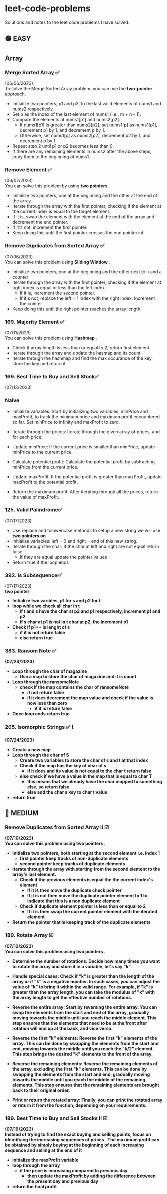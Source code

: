 # leet-code-problems
Solutions and notes to the leet code problems I have solved.

## 🟢 EASY

## Array

### Merge Sorted Array ✅
(06/06/2023) <br/>
To solve the Merge Sorted Array problem, you can use the <strong>two-pointer </strong> approach. 
- Initialize two pointers, p1 and p2, to the last valid elements of nums1 and nums2 respectively.
- Set p as the index of the last element of nums1 (i.e., m + n - 1).
- Compare the elements at nums1[p1] and nums2[p2].
  - If nums1[p1] is greater than nums2[p2], set nums1[p] as nums1[p1], decrement p1 by 1, and decrement p by 1.
  - Otherwise, set nums1[p] as nums2[p2], decrement p2 by 1, and decrement p by 1.
- Repeat step 2 until p1 or p2 becomes less than 0.
- If there are any remaining elements in nums2 after the above steps, copy them to the beginning of nums1.

### Remove Element ✅
(06/07/2023) <br/>
You can solve this problem by using <strong>two pointers </strong>. 
- Initialize two pointers, one at the beginning and the other at the end of the array.
- Iterate through the array with the first pointer, checking if the element at the current index is equal to the target element.
- If it is, swap the element with the element at the end of the array and decrement the end pointer.
- If it's not, increment the first pointer.
- Keep doing this until the first pointer crosses the end pointer.int

### Remove Duplicates from Sorted Array ✅ 
(07/06/2023) <br/>
You can solve this problem using <strong> Sliding Window </strong>.
 - Initialize two pointers, one at the beginning and the other next to it and a counter
- Iterate through the array with the first pointer, checking if the element at right index is equal or less than the left index.
  - If it is, increment the second pointer.
  - If it's not, replace the left + 1 index with the right index. Increment the cointer
- Keep doing this until the right pointer reaches the array length


### 169. Majority Element ✅ 
(07/11/2023) <br/>
You can solve this problem using <strong> Hashmap </strong>.
- Check if array length is less than or equal to 2, return first element
- Iterate through the array and update the hasmap and its count.
- Iterate through the hashmap and find the max occurance of the key, store the key and return it

### 169. Best Time to Buy and Sell Stock✅ 
(07/13/2023) <br/>
 ### Naive
- Initialize variables: Start by initializing two variables, minPrice and maxProfit, to track the minimum price and maximum profit encountered so far. Set minPrice to infinity and maxProfit to zero.

- Iterate through the prices: Iterate through the given array of prices, and for each price:

- Update minPrice: If the current price is smaller than minPrice, update minPrice to the current price.
- Calculate potential profit: Calculate the potential profit by subtracting minPrice from the current price.
- Update maxProfit: If the potential profit is greater than maxProfit, update maxProfit to the potential profit.
- Return the maximum profit: After iterating through all the prices, return the value of maxProfit.

### 125. Valid Palindrome✅ 
(07/17/2023) <br/>

- Use replace and tolowercase methods to setup a new string we will use <strong> two pointers on </strong>
- Initialize variables: left = 0 and right = end of this new string.
- Iterate through the char: if the char at left and right are not equal return false
   - If they are equal update the pointer values
 - Return true if the loop ends

### 392. Is Subsequence✅ 
(07/17/2023) <br/>
<strong> two pointer </stromg>
- Initialize two varibles, p1 for s and p2 for t
- loop while we check all char in t
    - if t and s have the char at p2 and p1 respectively, increment p1 and p2
    - if s char at p1 is not in t char at p2, the increment p1
- Check if p1++ is lenght of s
    - if it is not return false
    - else return true
 
### 383. Ransom Note ✅ 
(07/24/2023) <br/>

- Loop through the char of magazine
  - Use a map to store the char of magazine and it is count
- Loop through the ransomeNote
  - check if the map contains the char of ransomeNote
    - if not return false
    - if it does decrement the map value and check if the value is now less than zero
      - if it is return false
- Once loop ends return true

### 205. Isomorphic Strings ✅ ❗
(07/24/2023) <br/>

- Create a new map
- Loop through the char of S
  - Create two variables to store the char of s and t at that index
  - Check if the map has the key of char of s
    - if it does and its value is not equal to the char t return false
  - else check if we have a value in the map that is equal to char T
    - this means that we already have the char mapped to something else, so return false
    - else add the char s key to char t value
- return true     

## 🔵 MEDIUM

### Remove Duplicates from Sorted Array II ☑
(07/10/2023) <br/>
You can solve this problem using <strong> two pointers </strong>.
 - Initialize two pointers, both starting at the second element i.e. index 1
   - first pointer keep tracks of non-duplicate elements
   - second pointer keep tracks of duplicate elements 
- Iterate through the array with starting from the second element to the array's last element.
  - Check if the previous elements is equal the the current index's element
    - If it is then move the duplicate check pointer
    - If it is not then move the duplicate pointer element to 1 to indicate that this is a non duplicate element
  - Check if duplicate element pointer is less than or equal to 2
    - If it is then swap the current pointer element with the iterated element
- Return the pointer that is keeping track of the duplicate elements


### 189. Rotate Array ☑
(07/12/2023) <br/>
You can solve this problem using <strong> two pointers </strong>.
- Determine the number of rotations: Decide how many times you want to rotate the array and store it in a variable, let's say "k".

- Handle special cases: Check if "k" is greater than the length of the array or if "k" is a negative number. In such cases, you can adjust the value of "k" to bring it within the valid range. For example, if "k" is greater than the array length, you can take the modulus of "k" with the array length to get the effective number of rotations.

- Reverse the entire array: Start by reversing the entire array. You can swap the elements from the start and end of the array, gradually moving towards the middle until you reach the middle element. This step ensures that the elements that need to be at the front after rotation will end up at the back, and vice versa.

- Reverse the first "k" elements: Reverse the first "k" elements of the array. This can be done by swapping the elements from the start and end, moving towards the middle until you reach the "k/2" element. This step brings the desired "k" elements to the front of the array.

- Reverse the remaining elements: Reverse the remaining elements of the array, excluding the first "k" elements. This can be done by swapping the elements from the start and end, gradually moving towards the middle until you reach the middle of the remaining elements. This step ensures that the remaining elements are brought back to their original order.

- Print or return the rotated array: Finally, you can print the rotated array or return it from the function, depending on your requirements.

### 189. Best Time to Buy and Sell Stocks II ☑
(07/19/2023) <br/>
Instead of trying to find the exact buying and selling points, <strong> focus on identifying the increasing sequences of prices </strong>. The maximum profit can be obtained by simply buying at the beginning of each increasing sequence and selling at the end of it

- initialize the maxProfit variable
- loop through the array
   - if the price is increasing compared to previous day
     - then update the maxProfit by adding the difference between the present day and previous day
 - return the final profit



